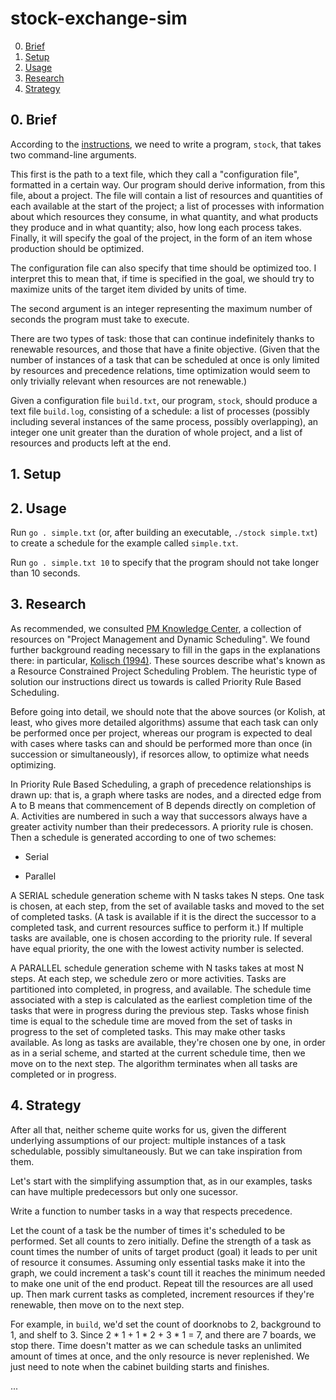 # stock-exchange-sim

0. [Brief](#-brief)
1. [Setup](#1-setup)
2. [Usage](#2-usage)
3. [Research](#3-research)
4. [Strategy](#4-strategy)

## 0. Brief

According to the [instructions](https://github.com/01-edu/public/tree/master/subjects/stock-exchange-sim), we need to write a program, `stock`, that takes two command-line arguments.

This first is the path to a text file, which they call a "configuration file", formatted in a certain way. Our program should derive information, from this file, about a project. The file will contain a list of resources and quantities of each available at the start of the project; a list of processes with information about which resources they consume, in what quantity, and what products they produce and in what quantity; also, how long each process takes. Finally, it will specify the goal of the project, in the form of an item whose production should be optimized.

The configuration file can also specify that time should be optimized too. I interpret this to mean that, if time is specified in the goal, we should try to maximize units of the target item divided by units of time.

The second argument is an integer representing the maximum number of seconds the program must take to execute.

There are two types of task: those that can continue indefinitely thanks to renewable resources, and those that have a finite objective. (Given that the number of instances of a task that can be scheduled at once is only limited by resources and precedence relations, time optimization would seem to only trivially relevant when resources are not renewable.)

Given a configuration file `build.txt`, our program, `stock`, should produce a text file `build.log`, consisting of a schedule: a list of processes (possibly including several instances of the same process, possibly overlapping), an integer one unit greater than the duration of whole project, and a list of resources and products left at the end.

## 1. Setup

## 2. Usage

Run `go . simple.txt` (or, after building an executable, `./stock simple.txt`) to create a schedule for the example called `simple.txt`.

Run `go . simple.txt 10` to specify that the program should not take longer than 10 seconds.

## 3. Research

As recommended, we consulted [PM Knowledge Center](https://www.pmknowledgecenter.com), a collection of resources on "Project Management and Dynamic Scheduling". We found further background reading necessary to fill in the gaps in the explanations there: in particular, [Kolisch (1994)](https://www.econstor.eu/bitstream/10419/155418/1/manuskript_344.pdf). These sources describe what's known as a Resource Constrained Project Scheduling Problem. The heuristic type of solution our instructions direct us towards is called Priority Rule Based Scheduling.

Before going into detail, we should note that the above sources (or Kolish, at least, who gives more detailed algorithms) assume that each task can only be performed once per project, whereas our program is expected to deal with cases where tasks can and should be performed more than once (in succession or simultaneously), if resorces allow, to optimize what needs optimizing.

In Priority Rule Based Scheduling, a graph of precedence relationships is drawn up: that is, a graph where tasks are nodes, and a directed edge from A to B means that commencement of B depends directly on completion of A. Activities are numbered in such a way that successors always have a greater activity number than their predecessors. A priority rule is chosen. Then a schedule is generated according to one of two schemes:

- Serial

- Parallel

A SERIAL schedule generation scheme with N tasks takes N steps. One task is chosen, at each step, from the set of available tasks and moved to the set of completed tasks. (A task is available if it is the direct the successor to a completed task, and current resources suffice to perform it.) If multiple tasks are available, one is chosen according to the priority rule. If several have equal priority, the one with the lowest activity number is selected.

A PARALLEL schedule generation scheme with N tasks takes at most N steps. At each step, we schedule zero or more activities. Tasks are partitioned into completed, in progress, and available. The schedule time associated with a step is calculated as the earliest completion time of the tasks that were in progress during the previous step. Tasks whose finish time is equal to the schedule time are moved from the set of tasks in progress to the set of completed tasks. This may make other tasks available. As long as tasks are available, they're chosen one by one, in order as in a serial scheme, and started at the current schedule time, then we move on to the next step. The algorithm terminates when all tasks are completed or in progress.

## 4. Strategy

After all that, neither scheme quite works for us, given the different underlying assumptions of our project: multiple instances of a task schedulable, possibly simultaneously. But we can take inspiration from them.

Let's start with the simplifying assumption that, as in our examples, tasks can have multiple predecessors but only one sucessor.

Write a function to number tasks in a way that respects precedence.

Let the count of a task be the number of times it's scheduled to be performed. Set all counts to zero initially. Define the strength of a task as count times the number of units of target product (goal) it leads to per unit of resource it consumes. Assuming only essential tasks make it into the graph, we could increment a task's count till it reaches the minimum needed to make one unit of the end product. Repeat till the resources are all used up. Then mark current tasks as completed, increment resources if they're renewable, then move on to the next step.

For example, in `build`, we'd set the count of doorknobs to 2, background to 1, and shelf to 3. Since 2 \* 1 + 1 \* 2 + 3 \* 1 = 7, and there are 7 boards, we stop there. Time doesn't matter as we can schedule tasks an unlimited amount of times at once, and the only resource is never replenished. We just need to note when the cabinet building starts and finishes.

...
